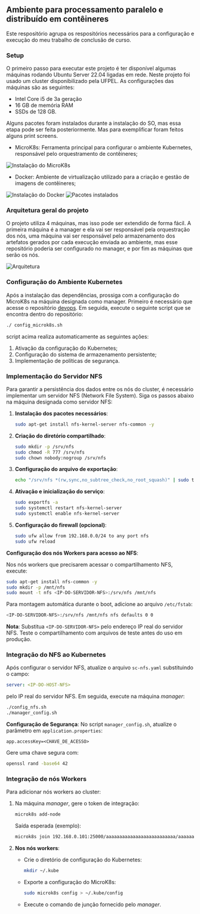 ## Ambiente para processamento paralelo e distribuído em contêineres 
Este respositório agrupa os respositórios necessários para a configuração e execução do meu trabalho de conclusão de curso.

### Setup

O primeiro passo para executar este projeto é ter disponível algumas máquinas rodando Ubuntu Server 22.04 ligadas em rede. Neste projeto foi usado um cluster disponibilizado pela UFPEL. As configurações das máquinas são as seguintes:
- Intel Core i5 de 3a geração
- 16 GB de memória RAM
- SSDs de 128 GB.

Alguns pacotes foram instalados durante a instalação do SO, mas essa etapa pode ser feita posteriormente. Mas para exemplificar foram feitos alguns print screens.

- MicroK8s: Ferramenta principal para configurar o ambiente Kubernetes, responsável pelo orquestramento de contêineres;

![Instalação do MicroK8s](./files/microk8s_config.png)

- Docker: Ambiente de virtualização utilizado para a criação e gestão de imagens de contêineres;

![Instalação do Docker](./files/docker_config.png)
![Pacotes instalados](./files/all_config.png)

### Arquitetura geral do projeto
O projeto utiliza 4 máquinas, mas isso pode ser extendido de forma fácil. A primeira máquina é a manager e ela vai ser responsável pela orquestração dos nós, uma máquina vai ser responsável pelo armazenamento dos artefatos gerados por cada execução enviada ao ambiente, mas esse repositório poderia ser configurado no manager, e por fim as máquinas que serão os nós. 

![Arquitetura](./files/Arquitetura_final.png)


### Configuração do Ambiente Kubernetes

Após a instalação das dependências, prossiga com a configuração do MicroK8s
na máquina designada como manager. Primeiro é necessário que acesse o repositório
[devops](./devops/). Em seguida, execute o seguinte script que se encontra dentro do repositório:

```sh 
./ config_microk8s.sh
```

script acima realiza automaticamente as seguintes ações:

1. Ativação da configuração do Kubernetes;
2. Configuração do sistema de armazenamento persistente;
3. Implementação de políticas de segurança.

### Implementação do Servidor NFS

Para garantir a persistência dos dados entre os nós do cluster, é necessário implementar um servidor NFS (Network File System). Siga os passos abaixo na máquina designada como servidor NFS:

1. **Instalação dos pacotes necessários**:
    ```sh
    sudo apt-get install nfs-kernel-server nfs-common -y
    ```

2. **Criação do diretório compartilhado**:
    ```sh
    sudo mkdir -p /srv/nfs
    sudo chmod -R 777 /srv/nfs
    sudo chown nobody:nogroup /srv/nfs
    ```

3. **Configuração do arquivo de exportação**:
    ```sh
    echo "/srv/nfs *(rw,sync,no_subtree_check,no_root_squash)" | sudo tee -a /etc/exports
    ```

4. **Ativação e inicialização do serviço**:
    ```sh
    sudo exportfs -a
    sudo systemctl restart nfs-kernel-server
    sudo systemctl enable nfs-kernel-server
    ```

5. **Configuração do firewall (opcional)**:
    ```sh
    sudo ufw allow from 192.168.0.0/24 to any port nfs
    sudo ufw reload
    ```

**Configuração dos nós Workers para acesso ao NFS**:

Nos nós workers que precisarem acessar o compartilhamento NFS, execute:
```sh
sudo apt-get install nfs-common -y
sudo mkdir -p /mnt/nfs
sudo mount -t nfs <IP-DO-SERVIDOR-NFS>:/srv/nfs /mnt/nfs
```

Para montagem automática durante o boot, adicione ao arquivo `/etc/fstab`:
```sh
<IP-DO-SERVIDOR-NFS>:/srv/nfs /mnt/nfs nfs defaults 0 0
```

**Nota**: Substitua `<IP-DO-SERVIDOR-NFS>` pelo endereço IP real do servidor NFS. Teste o compartilhamento com arquivos de teste antes do uso em produção.


### Integração do NFS ao Kubernetes

Após configurar o servidor NFS, atualize o arquivo `sc-nfs.yaml` substituindo o campo:
```yaml
server: <IP-DO-HOST-NFS>
```
pelo IP real do servidor NFS. Em seguida, execute na máquina *manager*:
```sh
./config_nfs.sh
./manager_config.sh
```

**Configuração de Segurança**:
No script `manager_config.sh`, atualize o parâmetro em `application.properties`:
```properties
app.accessKey=<CHAVE_DE_ACESSO>
```
Gere uma chave segura com:
```sh
openssl rand -base64 42
```


### Integração de nós Workers

Para adicionar nós workers ao cluster:

1. Na máquina *manager*, gere o token de integração:
    ```sh
    microk8s add-node
    ```
    Saída esperada (exemplo):
    ```sh
    microk8s join 192.168.0.101:25000/aaaaaaaaaaaaaaaaaaaaaaaaaa/aaaaaaaaaa --worker
    ```

2. **Nos nós workers**:
    - Crie o diretório de configuração do Kubernetes:
        ```sh
        mkdir ~/.kube
        ```
    - Exporte a configuração do MicroK8s:
        ```sh
        sudo microk8s config > ~/.kube/config
        ```
    - Execute o comando de junção fornecido pelo *manager*.

